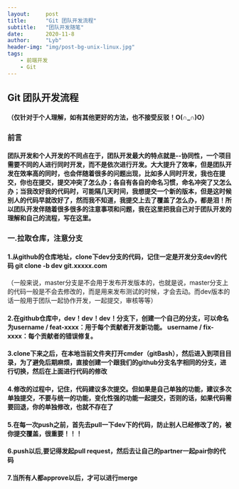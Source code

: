 ```yaml
---
layout:     post
title:      "Git 团队开发流程"
subtitle:   "团队开发随笔"
date:       2020-11-8
author:     "Lyb"
header-img: "img/post-bg-unix-linux.jpg"
tags:
    - 前端开发
    - Git
---
```


Git 团队开发流程
----
#### （仅针对于个人理解，如有其他更好的方法，也不接受反驳！O(∩_∩)O）

###  前言 
#### 团队开发和个人开发的不同点在于，团队开发最大的特点就是--协同性，一个项目需要不同的人进行同时开发，而不是依次进行开发。大大提升了效率，但是团队开发在效率高的同时，也会伴随着很多的问题出现，比如多人同时开发，我也在提交，你也在提交，提交冲突了怎么办；各自有各自的命名习惯，命名冲突了又怎么办；当我改好我的代码时，可能隔几天时间，我想提交一个新的版本，但是这时候别人的代码早就改好了，然而我不知道，我提交上去了覆盖了怎么办，都是泪！所以团队开发伴随着很多很多的注意事项和问题，我在这里把我自己对于团队开发的理解和自己的流程，写在这里。

### 一.拉取仓库，注意分支

#### 1.从github的仓库地址，clone下dev分支的代码，记住一定是开发分支dev的代码 git clone -b dev git.xxxxx.com
（一般来说，master分支是不会用于发布开发版本的，也就是说，master分支上的代码一般是不会去修改的，而是用来发布测试的时候，才会去动。而dev版本的话一般用于团队一起协作开发，一起提交，审核等等）
#### 2.在github仓库中，dev！dev！dev！分支下，创建一个自己的分支，可以命名为username / feat-xxxx：用于每个贡献者开发新功能。 username / fix-xxxx：每个贡献者的错误修复。
#### 3.clone下来之后，在本地当前文件夹打开cmder（gitBash），然后进入到项目目录，为了避免后期麻烦，直接创建一个跟我们的github分支名字相同的分支，进行切换，然后在上面进行代码的修改
#### 4.修改的过程中，记住，代码建议多次提交。但如果是自己单独的功能，建议多次单独提交，不要与统一的功能，变化性强的功能一起提交，否则的话，如果代码需要回退，你的单独修改，也就不存在了
#### 5.在每一次push之前，首先去pull一下dev下的代码，防止别人已经修改了的，被你提交覆盖，很重要！！！
#### 6.push以后,要记得发起pull request，然后去让自己的partner一起pair你的代码
#### 7.当所有人都approve以后，才可以进行merge

